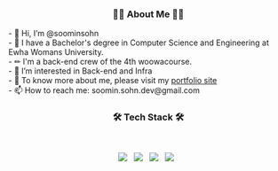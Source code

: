 <h3 align="center"><b>👩‍💻 About Me 👩‍💻</b></h3>  
<!-- <br> -->
<p align="left">
- 👋 Hi, I’m @soominsohn  <br>
- 📖 I have a Bachelor's degree in Computer Science and Engineering at Ewha Womans University.   <br>
- ✏ I'm a back-end crew of the 4th woowacourse.    <br>
- 👀 I’m interested in Back-end and Infra  <br>
- 💾 To know more about me, please visit my <a href="https://soominsohn.com/"> portfolio site</a>  <br>
- 📫 How to reach me: soomin.sohn.dev@gmail.com  <br>
<!-- - 💞️ My Engineering Blog: <a href="https://soominsohn.github.io/"> 숨쉬는 엔지니어의 공간 </a> <br> -->
<!-- - 💞️ I’m looking to collaborate on ... -->

</p>
<h3 align="center"><b>🛠 Tech Stack 🛠</b></h3>
</br>
<p align="center">
<!-- <img src="https://img.shields.io/badge/HTML5-E34F26?style=flat-square&logo=HTML5&logoColor=white"/></a> &nbsp -->
<!-- <img src="https://img.shields.io/badge/CSS3-1572B6?style=flat-square&logo=CSS3&logoColor=white"/></a> &nbsp -->
<!-- <img src="https://img.shields.io/badge/JavaScript-F7DF1E?style=flat-square&logo=JavaScript&logoColor=white"/></a> &nbsp -->
<img src="https://img.shields.io/badge/Spring-339933?style=flat-square&logo=Spring&logoColor=white"/></a> &nbsp
<!-- <img src="https://img.shields.io/badge/Android-3DDC84?style=flat-square&logo=Android&logoColor=white"/></a> &nbsp -->
<img src="https://img.shields.io/badge/MySQL-4479A1?style=flat-square&logo=MySQL&logoColor=white"/></a> &nbsp 
<img src="https://img.shields.io/badge/Java-007396?style=flat-square&logo=Java&logoColor=white"/></a> &nbsp 
<img src="https://img.shields.io/badge/Python-3776AB?style=flat-square&logo=Python&logoColor=white"/></a> &nbsp 
<!-- <img src="https://img.shields.io/badge/C-A8B9CC?style=flat-square&logo=C&logoColor=white"/></a> &nbsp </p> -->
<!---
soominsohn/soominsohn is a ✨ special ✨ repository because its `README.md` (this file) appears on your GitHub profile.
You can click the Preview link to take a look at your changes.
--->  

